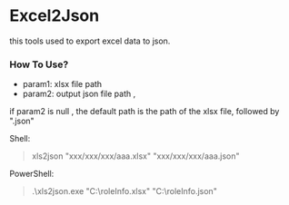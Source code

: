 # Excel2Json

this tools used to export excel data to json.

### How To Use?

- param1: xlsx file path
- param2: output json file path , 

if param2 is null , the default path is the path of the xlsx file, followed by ".json"

Shell:

> xls2json "xxx/xxx/xxx/aaa.xlsx" "xxx/xxx/xxx/aaa.json"

PowerShell:

> .\xls2json.exe "C:\roleInfo.xlsx" "C:\roleInfo.json"



